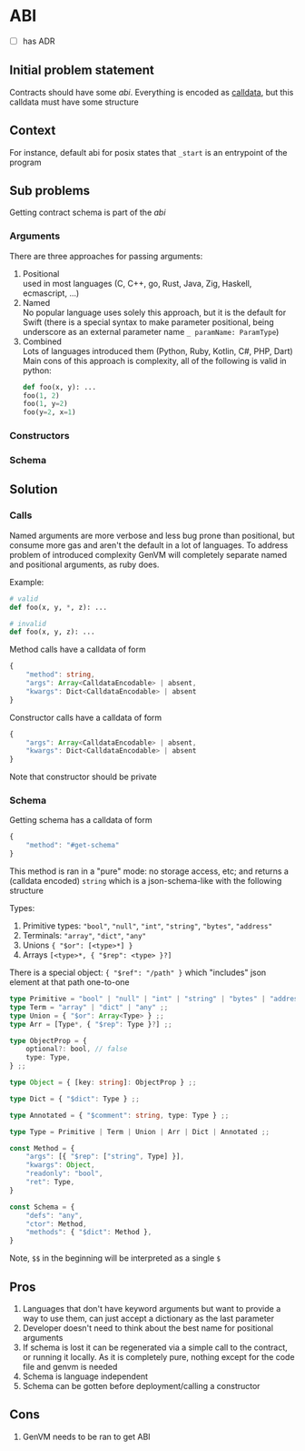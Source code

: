 # ABI

- [ ] has ADR

## Initial problem statement
Contracts should have some *abi*. Everything is encoded as [calldata](./4.%20calldata.md), but this calldata must have some structure

## Context
For instance, default abi for posix states that `_start` is an entrypoint of the program

## Sub problems
Getting contract schema is part of the *abi*

### Arguments
There are three approaches for passing arguments:
1. Positional<br >
    used in most languages (C, C++, go, Rust, Java, Zig, Haskell, ecmascript, ...)
2. Named<br>
    No popular language uses solely this approach, but it is the default for Swift (there is a special syntax to make parameter positional, being underscore as an external parameter name `_ paramName: ParamType`)
3. Combined<br>
    Lots of languages introduced them (Python, Ruby, Kotlin, C#, PHP, Dart)<br>
    Main cons of this approach is complexity, all of the following is valid in python:
    ```py
    def foo(x, y): ...
    foo(1, 2)
    foo(1, y=2)
    foo(y=2, x=1)
    ```

### Constructors

### Schema

## Solution

### Calls

Named arguments are more verbose and less bug prone than positional, but consume more gas and aren't the default in a lot of languages. To address problem of introduced complexity GenVM will completely separate named and positional arguments, as ruby does.

Example:
```py
# valid
def foo(x, y, *, z): ...

# invalid
def foo(x, y, z): ...
```

Method calls have a calldata of form
```ts
{
    "method": string,
    "args": Array<CalldataEncodable> | absent,
    "kwargs": Dict<CalldataEncodable> | absent
}
```

Constructor calls have a calldata of form
```ts
{
    "args": Array<CalldataEncodable> | absent,
    "kwargs": Dict<CalldataEncodable> | absent
}
```
Note that constructor should be private

### Schema

Getting schema has a calldata of form
```ts
{
    "method": "#get-schema"
}
```
This method is ran in a "pure" mode: no storage access, etc; and returns a (calldata encoded) `string` which is a json-schema-like with the following structure

Types:
1. Primitive types: `"bool"`, `"null"`, `"int"`, `"string"`, `"bytes"`, `"address"`
2. Terminals: `"array"`, `"dict"`, `"any"`
3. Unions `{ "$or": [<type>*] }`
4. Arrays `[<type>*, { "$rep": <type> }?]`

There is a special object: `{ "$ref": "/path" }` which "includes" json element at that path one-to-one

```ts
type Primitive = "bool" | "null" | "int" | "string" | "bytes" | "address" ;;
type Term = "array" | "dict" | "any" ;;
type Union = { "$or": Array<Type> } ;;
type Arr = [Type*, { "$rep": Type }?] ;;

type ObjectProp = {
    optional?: bool, // false
    type: Type,
} ;;

type Object = { [key: string]: ObjectProp } ;;

type Dict = { "$dict": Type } ;;

type Annotated = { "$comment": string, type: Type } ;;

type Type = Primitive | Term | Union | Arr | Dict | Annotated ;;

const Method = {
    "args": [{ "$rep": ["string", Type] }],
    "kwargs": Object,
    "readonly": "bool",
    "ret": Type,
}

const Schema = {
    "defs": "any",
    "ctor": Method,
    "methods": { "$dict": Method },
}
```
Note, `$$` in the beginning will be interpreted as a single `$`


## Pros
1. Languages that don't have keyword arguments but want to provide a way to use them, can just accept a dictionary as the last parameter
2. Developer doesn't need to think about the best name for positional arguments
3. If schema is lost it can be regenerated via a simple call to the contract, or running it locally. As it is completely pure, nothing except for the code file and genvm is needed
4. Schema is language independent
5. Schema can be gotten before deployment/calling a constructor

## Cons
1. GenVM needs to be ran to get ABI
